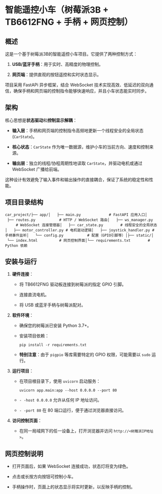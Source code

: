 # 智能遥控小车（树莓派3B + TB6612FNG + 手柄 + 网页控制）

## 概述

这是一个基于树莓派3B的智能遥控小车项目。它提供了两种控制方式：

1. **USB/蓝牙手柄**：用于实时、高精度的物理控制。

2. **网页端**：提供直观的按钮遥控和实时状态显示。

项目采用 FastAPi 异步框架，结合 WebSocket 技术实现高效、低延迟的双向通信，确保手柄和网页端的控制指令能够快速响应，并且小车状态能实时同步。

## 架构

核心思想是**状态驱动**和**控制显示解耦**：

- **输入层**：手柄和网页端的控制指令高频地更新一个线程安全的全局状态 (`CarState`)。

- **核心状态**：`CarState` 作为唯一数据源，维护小车的当前方向、速度和控制来源。

- **输出层**：独立的线程/协程周期性地读取 `CarState`，并驱动电机或通过 WebSocket 广播给前端。

这种设计有效避免了输入事件和输出操作的直接耦合，保证了系统的稳定性和性能。

## 项目目录结构

```
car_project/├── app/│   ├── main.py             # FastAPI 应用入口│   ├── routes.py           # HTTP / WebSocket 路由│   ├── ws_manager.py       # WebSocket 连接管理器│   ├── car_state.py        # 线程安全的全局状态│   ├── motor_controller.py # 电机驱动逻辑│   ├── joystick_handler.py # 手柄事件监听│   └── config.py           # 配置（GPIO引脚等）│├── static/│   └── index.html          # 网页控制界面│└── requirements.txt        # Python 依赖
```

## 安装与运行

1. **硬件连接**：
   
   - 将 TB6612FNG 驱动板连接到树莓派的指定 GPIO 引脚。
   
   - 连接直流电机。
   
   - 将 USB 或蓝牙手柄与树莓派配对。

2. **软件环境**：
   
   - 确保您的树莓派已安装 Python 3.7+。
   
   - 安装项目依赖：
     
     ```
     pip install -r requirements.txt
     ```
   
   - **特别注意**：由于 `pigpio` 等库需要特定的 GPIO 权限，可能需要以 `sudo` 运行。

3. **运行项目**：
   
   - 在项目根目录下，使用 `uvicorn` 启动服务：
     
     ```
     uvicorn app.main:app --host 0.0.0.0 --port 80
     ```
   
   - `- -host 0.0.0.0` 允许从任何 IP 地址访问。
   
   - `- -port 80` 在 80 端口运行，便于通过浏览器直接访问。

4. **访问控制页面**：
   
   - 在同一局域网下的任一设备上，打开浏览器并访问 `http://<树莓派IP地址>`。

## 网页控制说明

- 打开页面后，如果 WebSocket 连接成功，状态灯将变为绿色。

- 点击或长按方向按钮可控制小车。

- 手柄操作时，页面上的状态显示将实时更新，以反映手柄的控制。
